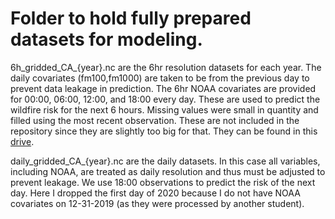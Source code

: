 # Folder to hold fully prepared datasets for modeling.

6h_gridded_CA_{year}.nc are the 6hr resolution datasets for each year. The daily covariates (fm100,fm1000) are taken to be from the previous day to prevent data leakage in prediction. The 6hr NOAA covariates are provided for 00:00, 06:00, 12:00, and 18:00 every day. These are used to predict the wildfire risk for the next 6 hours. Missing values were small in quantity and filled using the most recent observation. These are not included in the repository since they are slightly too big for that. They can be found in this [drive](https://drive.google.com/drive/folders/1KGSzYTvCHx74Bo6F5DgDdEgatKCvEukw?usp=sharing).

daily_gridded_CA_{year}.nc are the daily datasets. In this case all variables, including NOAA, are treated as daily resolution and thus must be adjusted to prevent leakage. We use 18:00 observations to predict the risk of the next day. Here I dropped the first day of 2020 because I do not have NOAA covariates on 12-31-2019 (as they were processed by another student).